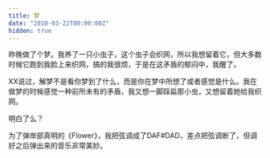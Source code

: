 ```yaml
---
title: 梦
date: "2010-03-22T00:00:00Z"
hidden: true
---
```

昨晚做了个梦。我养了一只小虫子，这个虫子会织网，所以我想留着它，但大多数时候它跑到我脸上来织网，搞的我很烦，于是在这矛盾的郁闷中，我醒了。

XX说过，解梦不是看你梦到了什么，而是你在梦中所想了或者感觉是什么。我在做梦的时候感觉一种前所未有的矛盾，我又想一脚踩扁那小虫，又想留着她给我织网。

明白了么？

为了弹岸部真明的《Flower》，我把弦调成了DAF#DAD，差点把弦调断了，但调好之后弹出来的音乐非常美妙。